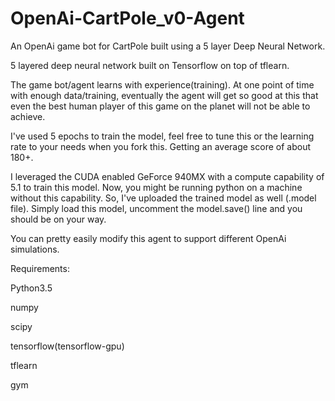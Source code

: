 # OpenAi-CartPole_v0-Agent
An OpenAi game bot for CartPole built using a 5 layer Deep Neural Network.

5 layered deep neural network built on Tensorflow on top of tflearn.

The game bot/agent learns with experience(training). At one point of time with enough data/training, eventually the agent will get so good at this that even the best human player of this game on the planet will not be able to achieve.

I've used 5 epochs to train the model, feel free to tune this or the learning rate to your needs when you fork this.
Getting an average score of about 180+.

I leveraged the CUDA enabled GeForce 940MX with a compute capability of 5.1 to train this model. Now, you might be running python on a machine without this capability. So, I've uploaded the trained model as well (.model file). Simply load this model, uncomment the model.save() line and you should be on your way.

You can pretty easily modify this agent to support different OpenAi simulations.

Requirements:

Python3.5

numpy

scipy

tensorflow(tensorflow-gpu)

tflearn

gym
